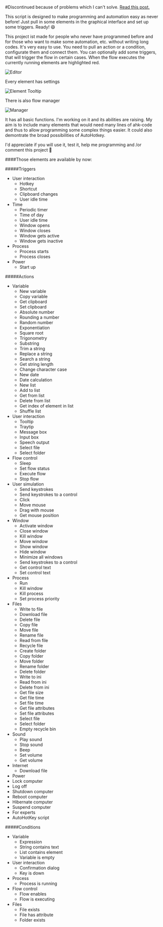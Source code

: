 #Discontinued because of problems which I can't solve. [Read this post.](http://github.com)

This script is designed to make programming and automation easy as never before! Just pull in some elements in the graphical interface and set up some triggers. Ready! :smile:


This project ist made for people who never have programmed before and for those who want to make some automation, etc. without writing long codes.
It's very easy to use. You need to pull an action or a condition, configurate them and connect them.
You can optionally add some triggers, that will trigger the flow in certain cases.
When the flow executes the currently running elements are highlighted red.

 ![Editor](https://www.dropbox.com/s/vwjdy528vvnlvv1/Flow%20Editor.png?dl=1)
 
Every element has settings

 ![Element Tooltip](https://www.dropbox.com/s/fzj75txfnlj1bzn/Element%20Tooltip.png?dl=1)

There is also flow manager

 ![Manager](https://www.dropbox.com/s/szgtxzcl0u31uka/Manager.png?dl=1)

It has all basic functions. I'm working on it and its abilities are raising.
My aim is to include many elements that would need many lines of ahk-code and thus to allow programming some complex things easier.
It could also demontrate the broad possibilities of AutoHotkey.

I'd appreciate if you will use it, test it, help me programming and /or comment this project :wave:

####Those elements are available by now:

#####Triggers
- User interaction
  - Hotkey
  - Shortcut
  - Clipboard changes 
  - User idle time
- Time
  - Periodic timer
  - Time of day
  - User idle time
  - Window opens
  - Window closes
  - Window gets active
  - Window gets inactive
- Process
  - Process starts
  - Process closes
- Power
  - Start up

#####Actions
- Variable
  - New variable
  - Copy variable
  - Get clipboard
  - Set clipboard
  - Absolute number
  - Rounding a number
  - Random number
  - Exponentiation
  - Square root
  - Trigonometry
  - Substring
  - Trim a string
  - Replace a string
  - Search a string
  - Get string length
  - Change character case
  - New date
  - Date calculation
  - New list
  - Add to list
  - Get from list
  - Delete from list
  - Get index of element in list
  - Shuffle list
- User interaction
  - Tooltip
  - Traytip
  - Message box
  - Input box
  - Speech output
  - Select file
  - Select folder
- Flow control
  - Sleep
  - Set flow status
  - Execute flow
  - Stop flow
- User simulation
  - Send keystrokes
  - Send keystrokes to a control
  - Click
  - Move mouse
  - Drag with mouse
  - Get mouse position
- Window
  - Activate window
  - Close window
  - Kill window
  - Move window
  - Show window
  - Hide window
  - Minimize all windows
  - Send keystrokes to a control
  - Get control text
  - Set control text
- Process
  - Run
  - Kill window
  - Kill process
  - Set process priority
- Files
  - Write to file
  - Download file
  - Delete file
  - Copy file
  - Move file
  - Rename file
  - Read from file
  - Recycle file
  - Create folder
  - Copy folder
  - Move folder
  - Rename folder
  - Delete folder
  - Write to ini
  - Read from ini
  - Delete from ini
  - Get file size
  - Get file time
  - Set file time
  - Get file attributes
  - Set file attributes
  - Select file
  - Select folder
  - Empty recycle bin
- Sound
  - Play sound
  - Stop sound
  - Beep
  - Set volume
  - Get volume
- Internet
  - Download file
 - Power
  - Lock computer
  - Log off
  - Shutdown computer
  - Reboot computer
  - Hibernate computer
  - Suspend computer
 - For experts
  - AutoHotKey script

#####Conditions
- Variable
  - Expression
  - String contains text
  - List contains element
  - Variable is empty
- User interaction
  - Confirmation dialog
  - Key is down
- Process
  - Process is running
- Flow control
  - Flow enables
  - Flow is executing
- Files
  - File exists
  - File has attribute
  - Folder exists 

